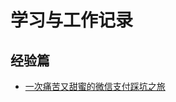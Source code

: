 # 学习与工作记录

## 经验篇

- [一次痛苦又甜蜜的微信支付踩坑之旅](https://github.com/justsso/blogs/blob/master/articles/01_%E4%B8%80%E6%AC%A1%E7%97%9B%E8%8B%A6%E5%8F%88%E7%94%9C%E8%9C%9C%E7%9A%84%E5%BE%AE%E4%BF%A1%E6%94%AF%E4%BB%98%E8%B8%A9%E5%9D%91%E4%B9%8B%E6%97%85.md)
